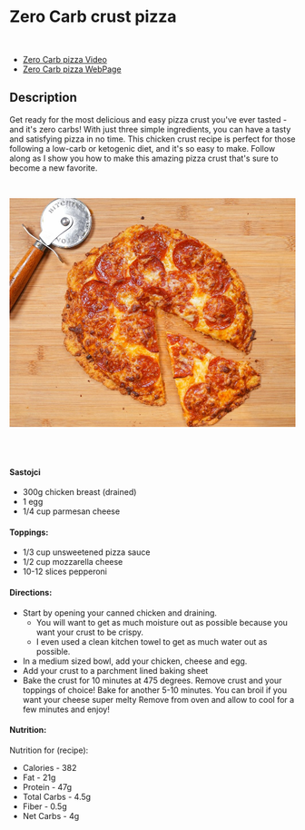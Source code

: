 
# Zero Carb crust pizza

<br/>

- [Zero Carb pizza Video](https://www.youtube.com/watch?v=MfT4IcMz_qo)
- [Zero Carb pizza WebPage](https://www.lowcarblove.com/blog/zero-carb-crust-pizza)


## Description

Get ready for the most delicious and easy pizza crust you've ever tasted - and it's zero carbs! With just three simple ingredients, you can have a tasty and satisfying pizza in no time. This chicken crust recipe is perfect for those following a low-carb or ketogenic diet, and it's so easy to make. Follow along as I show you how to make this amazing pizza crust that's sure to become a new favorite.

<br/>

![Zero Carb pizza recipe](..//media//zero_carbs_pizza.jpeg)

<br/><br/>

#### Sastojci
- 300g chicken breast (drained)
- 1 egg
- 1/4 cup parmesan cheese 


#### Toppings:
- 1/3 cup unsweetened pizza sauce
- 1/2 cup mozzarella cheese
- 10-12 slices pepperoni


#### Directions:

- Start by opening your canned chicken and draining. 
    - You will want to get as much moisture out as possible because you want your crust to be crispy. 
    - I even used a clean kitchen towel to get as much water out as possible.
- In a medium sized bowl, add your chicken, cheese and egg.
- Add your crust to a parchment lined baking sheet  
- Bake the crust for 10 minutes at 475 degrees.
Remove crust and your toppings of choice! Bake for another 5-10 minutes. You can broil if you want your cheese super melty
Remove from oven and allow to cool for a few minutes and enjoy!



#### Nutrition:

Nutrition for (recipe):

- Calories - 382
- Fat - 21g
- Protein - 47g
- Total Carbs - 4.5g
- Fiber - 0.5g
- Net Carbs - 4g
